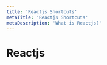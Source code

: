 ```yaml
---
title: 'Reactjs Shortcuts'
metaTitle: 'Reactjs Shortcuts'
metaDescription: 'What is Reactjs?'
---
```


# Reactjs